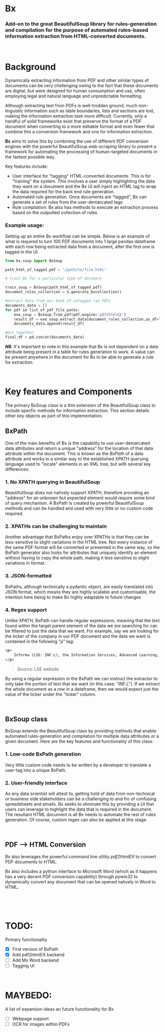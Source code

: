 # Bx

### Add-on to the great BeautifulSoup library for rules-generation and compilation for the purpose of automated rules-based information extraction from HTML-converted documents.

&nbsp;

# Background

Dynamically extracting information from PDF and other similar types of documents can be very chellenging owing to the fact that these documents are digital, but were designed for human consumption and use, often employing legal and natural language and unpredictable formatting.

Although extracting text from PDFs is well-trodden ground, much non-linguistic information such as table boundaries, lists and sections are lost, making the information extraction task more difficult. Currently, only a handful of solid frameworks exist that preserve the format of a PDF document when converting to a more editable format and even fewer that combine this a conversion framework and one for information extraction.

**Bx** aims to solve this by combining the use of different PDF conversion engines with the powerful BeautifulSoup web-scraping library to present a framework for automating the processing of human-targeted documents in the fastest possible way.

Key features include:
* User interface for "tagging" HTML-converted documents. This is for "training" the system. This involves a user simply highlighting the data they want on a document and the Bx UI will inject an HTML tag to wrap the data required for the back end rule generation.
* Automated rule generation. Once documents are "tagged", Bx can generate a set of rules from the user-demarcated tags
* Rule compilation: Bx also has methods to execute an extraction process based on the outputted collection of rules

### Example usage:
Setting up an entire Bx workflow can be simple. Below is an example of what is required to turn 100 PDF documents into 1 large pandas dataframe with each row being extracted data from a document, after the first one is tagged in the UI.
```python
from bx.soup import BxSoup

path_html_of_tagged_pdf = '/path/to/file.html'

# train Bx for a particular type of document

train_soup = BxSoup(path_html_of_tagged_pdf)
document_rules_collection = S.generate_bxcollection()

#extract data from our bank of untagged raw PDFs
documents_data = []
for pdf in list_of_pdf_file_paths:
    exe_soup = BxSoup.from_pdf(pdf,engine='pdf2htmlEX')
    result_df = exe_soup.extract_data(document_rules_collection,as_df=True)
    documents_data.append(result_df)

#put together
final_df = pd.concat(documents_data)
```

***NB***. It's important to note in this example that Bx is not dependent on a data attribute being present in a table for rules generation to work. A value can be present anywhere in the document for Bx to be able to generate a rule for extraction.

&nbsp;

# Key features and Components

The primary BxSoup class is a thin extension of the BeautifulSoup class to include specfic methods for information extraction. This section details other key objects as part of this implementation.

## BxPath
One of the main benefits of Bx is the capability to use user-demarcated data attributes and return a unique "address" for the location of that data attribute within the document. This is known as the *BxPath* of a data attribute and works in a similar way to the established XPATH querying language used to "locate" elements in an XML tree, but with several key differences:

### 1. No XPATH querying in BeautifulSoup

BeautifulSoup does not natively support XPATH, therefore providing an "address" for an unknown but expected element would require some kind of query mechanism. A BxPath is created by powerful BeautifulSoup methods and can be handled and used with very little or no custom code required.

### 2. XPATHs can be challenging to maintain

Another advantage that BxPaths enjoy over XPATHs is that they can be less-sensitive to slight variations in the HTML tree. Not every instance of the same PDF format will be converted or presented in the same way, so the BxPath generator also looks for attributes that uniquely identify an element without having to copy the whole path, making it less sensitive to slight variations in format. 

### 3. JSON-formatted
BxPaths, although technically a pydantic object, are easily translated into JSON format, which means they are highly scalable and customisable, the intention here being to make Bx highly adaptable to future changes

### 4. Regex support
Unlike XPATH, BxPath can handle regular expressions, meaning that the text found within the target parent element of the data we are searching for can be filtered to just the data that we want. For example, say we are looking for the ticker of the company in our PDF document and the data we want is contained in the following "p" tag:
```html
<p>
    Informa (LSE: INF.L), the Information Services, Advanced Learning, B2B Exhibitions and Events Group today held its General Meeting at 5 Howick Place, London, SW1P 1WG. All resolutions put to the General Meeting were voted on by way of a poll and were approved by Shareholders. 
</p>
```
> Source: LSE website

By using a regular expression in the BxPath we can instruct the extractor to only take the portion of text that we want (in this case: "INF.L"). If we extract the whole document as a row in a dataframe, then we would expect just the value of the ticker under the "ticker" column.

&nbsp;

## BxSoup class

BxSoup extends the BeautifulSoup class by providing methods that enable automated rules-generation and compilation for multiple data attributes or a given document. Here are the key features and functionality of this class:

### 1. Low-code BxPath generation
Very little custom code needs to be written by a developer to translate a user-tag into a unique BxPath.

### 2. User-friendly interface
As any data scientist will attest to, getting hold of data from non-technical or business side stakeholders can be a challenging to and fro of confusing spreadsheets and emails. Bx seeks to eliminate this by providing a UI that users can leverage to highlight the data that is required in the document. The resultant HTML document is all Bx needs to automate the rest of rules generation. Of course, custom regex can also be applied at this stage.

&nbsp;


## PDF --> HTML Conversion
Bx also leverages the powerful command line utility *pdf2htmlEX* to convert PDF documents to HTML. 

Bx also includes a python interface to Microsoft Word (which as it happens has a very decent PDF conversion capability) through *pywin32* to dynamically convert any document that can be opened natively in Word to HTML.

&nbsp;

&nbsp;


# TODO:
Primary functionality

- [x] First version of BxPath
- [x] Add pdf2htmlEX backend
- [ ] Add Ms Word backend
- [ ] Tagging UI

&nbsp;
&nbsp;

# MAYBEDO:
A list of expansion ideas an future functionality for Bx
- [ ] Webpage support
- [ ] OCR for images within PDFs